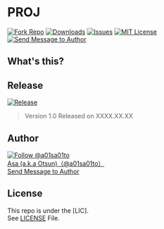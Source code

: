 # PROJ

[![Fork Repo](https://img.shields.io/github/forks/a01sa01to/REPO?style=social&maxAge=3600)](https://github.com/a01sa01to/REPO/fork) [![Downloads](https://img.shields.io/github/downloads/a01sa01to/REPO/total?maxAge=3600, "Download")](https://github.com/a01sa01to/REPO/releases) [![Issues](https://img.shields.io/github/issues/a01sa01to/REPO?maxAge=3600, "Issues")](https://github.com/a01sa01to/REPO/issues) [![MIT License](https://img.shields.io/github/license/a01sa01to/REPO?maxAge=3600, "License")](https://github.com/a01sa01to/REPO/blob/master/LICENSE) [![Send Message to Author](https://img.shields.io/static/v1?style=flat&logo=twitter&label=Message&color=1da1f2&link=https%3A%2F%2Ftwitter.com%2Fmessages%2Fcompose%3Frecipient_id%3D4273512934&link=https%3A%2F%2Ftwitter.com%2Fmessages%2Fcompose%3Frecipient_id%3D4273512934&message=%40a01sa01to&maxAge=3600, "Send Message to Author")](https://twitter.com/messages/compose?recipient_id=4273512934)<br>

## What's this?

## Release

[![Release](https://img.shields.io/github/v/release/a01sa01to/REPO?label=Latest%20release&maxAge=3600)](https://github.com/a01sa01to/REPO/releases)

> Version 1.0 Released on XXXX.XX.XX

## Author

[![Follow @a01sa01to](https://img.shields.io/twitter/follow/a01sa01to?label=Follow&style=social&maxAge=3600, "Follow")](https://twitter.com/intent/follow?screen_name=a01sa01to)<br>
[Asa (a.k.a Otsun)（@a01sa01to）](https://twitter.com/a01sa01to)<br>
[Send Message to Author](https://twitter.com/messages/compose?recipient_id=4273512934)

## License

This repo is under the [LIC].<br>
See [LICENSE](https://github.com/a01sa01to/REPO/blob/master/LICENSE) File.
